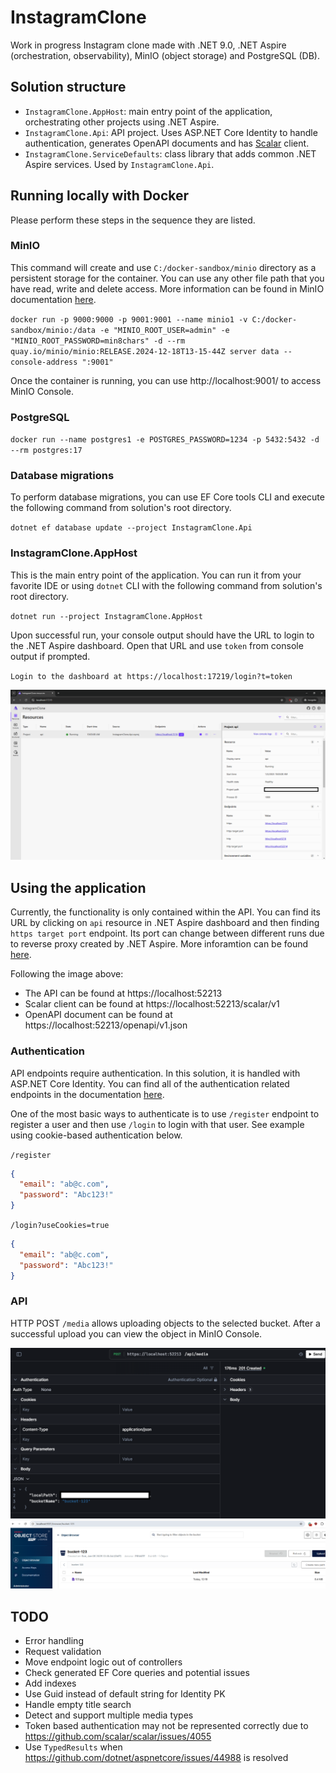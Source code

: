 # InstagramClone
Work in progress Instagram clone made with .NET 9.0, .NET Aspire (orchestration, observability), MinIO (object storage) and PostgreSQL (DB).

## Solution structure
- `InstagramClone.AppHost`: main entry point of the application, orchestrating other projects using .NET Aspire.
- `InstagramClone.Api`: API project. Uses ASP.NET Core Identity to handle authentication, generates OpenAPI documents and has [Scalar](https://github.com/scalar/scalar) client.
- `InstagramClone.ServiceDefaults`: class library that adds common .NET Aspire services. Used by `InstagramClone.Api`.

## Running locally with Docker

Please perform these steps in the sequence they are listed.

### MinIO

This command will create and use `C:/docker-sandbox/minio` directory as a persistent storage for the container. You can use any other file path that you have read, write and delete access. More information can be found in MinIO documentation [here](https://min.io/docs/minio/container/index.html#procedure). 

`docker run -p 9000:9000 -p 9001:9001 --name minio1 -v C:/docker-sandbox/minio:/data -e "MINIO_ROOT_USER=admin" -e "MINIO_ROOT_PASSWORD=min8chars" -d --rm  quay.io/minio/minio:RELEASE.2024-12-18T13-15-44Z server data --console-address ":9001"`

Once the container is running, you can use http://localhost:9001/ to access MinIO Console.

### PostgreSQL

`docker run --name postgres1 -e POSTGRES_PASSWORD=1234 -p 5432:5432 -d --rm postgres:17`

### Database migrations

To perform database migrations, you can use EF Core tools CLI and execute the following command from solution's root directory.

`dotnet ef database update --project InstagramClone.Api`

### InstagramClone.AppHost

This is the main entry point of the application. You can run it from your favorite IDE or using `dotnet` CLI with the following command from solution's root directory.

`dotnet run --project InstagramClone.AppHost`

Upon successful run, your console output should have the URL to login to the .NET Aspire dashboard. Open that URL and use `token` from console output if prompted.

`Login to the dashboard at https://localhost:17219/login?t=token`

![.NET Aspire dashboard](images/dashboard.png ".NET Aspire dashboard")

## Using the application
Currently, the functionality is only contained within the API. You can find its URL by clicking on `api` resource in .NET Aspire dashboard and then finding `https target port` endpoint. Its port can change between different runs due to reverse proxy created by .NET Aspire. More inforamtion can be found [here](https://learn.microsoft.com/en-us/dotnet/aspire/fundamentals/networking-overview#how-endpoints-work).

Following the image above:
- The API can be found at https://localhost:52213 
- Scalar client can be found at https://localhost:52213/scalar/v1
- OpenAPI document can be found at https://localhost:52213/openapi/v1.json

### Authentication
API endpoints require authentication. In this solution, it is handled with ASP.NET Core Identity. You can find all of the authentication related endpoints in the documentation [here](https://learn.microsoft.com/en-us/aspnet/core/security/authentication/identity-api-authorization?view=aspnetcore-9.0#the-mapidentityapituser-endpoints).

One of the most basic ways to authenticate is to use `/register` endpoint to register a user and then use `/login` to login with that user. See example using cookie-based authentication below.

`/register`
```json
{
  "email": "ab@c.com",
  "password": "Abc123!"
}
```

`/login?useCookies=true`
```json
{
  "email": "ab@c.com",
  "password": "Abc123!"
}
```

### API
HTTP POST `/media` allows uploading objects to the selected bucket. After a successful upload you can view the object in MinIO Console.

![Object upload](images/upload.png "Object upload")
![MinIO Console](images/minio-console.png "MinIO Console")

## TODO
- Error handling
- Request validation
- Move endpoint logic out of controllers
- Check generated EF Core queries and potential issues
- Add indexes
- Use Guid instead of default string for Identity PK
- Handle empty title search
- Detect and support multiple media types
- Token based authentication may not be represented correctly due to https://github.com/scalar/scalar/issues/4055
- Use `TypedResults` when https://github.com/dotnet/aspnetcore/issues/44988 is resolved